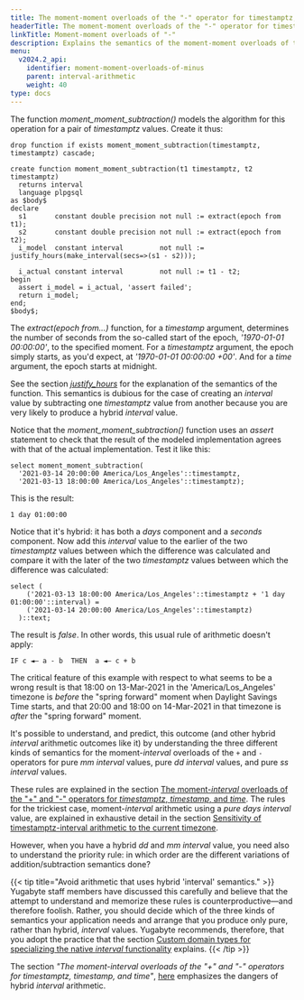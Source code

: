 ```yaml
---
title: The moment-moment overloads of the "-" operator for timestamptz, timestamp, and time [YSQL]
headerTitle: The moment-moment overloads of the "-" operator for timestamptz, timestamp, and time
linkTitle: Moment-moment overloads of "-"
description: Explains the semantics of the moment-moment overloads of the "-" operator for the timestamptz, timestamp, and time data types. [YSQL]
menu:
  v2024.2_api:
    identifier: moment-moment-overloads-of-minus
    parent: interval-arithmetic
    weight: 40
type: docs
---
```


The function _moment_moment_subtraction()_ models the algorithm for this operation for a pair of _timestamptz_ values. Create it thus:

```plpgsql
drop function if exists moment_moment_subtraction(timestamptz, timestamptz) cascade;

create function moment_moment_subtraction(t1 timestamptz, t2 timestamptz)
  returns interval
  language plpgsql
as $body$
declare
  s1       constant double precision not null := extract(epoch from t1);
  s2       constant double precision not null := extract(epoch from t2);
  i_model  constant interval         not null := justify_hours(make_interval(secs=>(s1 - s2)));

  i_actual constant interval         not null := t1 - t2;
begin
  assert i_model = i_actual, 'assert failed';
  return i_model;
end;
$body$;
```

The _extract(epoch from...)_ function, for a _timestamp_ argument, determines the number of seconds from the so-called start of the epoch, _'1970-01-01 00:00:00'_, to the specified moment. For a _timestamptz_ argument, the epoch simply starts, as you'd expect, at _'1970-01-01 00:00:00 +00'_. And for a _time_ argument, the epoch starts at midnight.

See the section _[justify_hours](../../justfy-and-extract-epoch/#justify-hours)_ for the explanation of the semantics of the function. This semantics is dubious for the case of creating an _interval_ value by subtracting one _timestamptz_ value from another because you are very likely to produce a hybrid _interval_ value.

Notice that the _moment_moment_subtraction()_ function uses an _assert_ statement to check that the result of the modeled implementation agrees with that of the actual implementation. Test it like this:

```plpgsql
select moment_moment_subtraction(
  '2021-03-14 20:00:00 America/Los_Angeles'::timestamptz,
  '2021-03-13 18:00:00 America/Los_Angeles'::timestamptz);
```

This is the result:

```output
1 day 01:00:00
```

Notice that it's hybrid: it has both a _days_ component and a _seconds_ component. Now add this _interval_ value to the earlier of the two _timestamptz_ values between which the difference was calculated and compare it with the later of the two _timestamptz_ values between which the difference was calculated:

```plpgsql
select (
    ('2021-03-13 18:00:00 America/Los_Angeles'::timestamptz + '1 day 01:00:00'::interval) =
    ('2021-03-14 20:00:00 America/Los_Angeles'::timestamptz)
  )::text;
```

The result is _false_. In other words, this usual rule of arithmetic doesn't apply:

```output
IF c ◄— a - b  THEN  a ◄— c + b
```

The critical feature of this example  with respect to what seems to be a wrong result is that 18:00 on 13-Mar-2021 in the 'America/Los_Angeles' timezone is _before_ the "spring forward" moment when Daylight Savings Time starts, and that 20:00 and 18:00 on 14-Mar-2021 in that timezone is _after_ the "spring forward" moment.

It's possible to understand, and predict, this outcome (and other hybrid _interval_ arithmetic outcomes like it) by understanding the three different kinds of semantics for the moment-_interval_ overloads of the `+` and `-` operators for pure _mm_ _interval_ values, pure _dd_ _interval_ values, and pure _ss_ _interval_ values.

These rules are explained in the section [The moment-_interval_ overloads of the "+" and "-" operators for _timestamptz_, _timestamp_, and _time_](../moment-interval-overloads-of-plus-and-minus/). The rules for the trickiest case, moment-_interval_ arithmetic using a _pure days interval_ value, are explained in exhaustive detail in the section [Sensitivity of timestamptz-interval arithmetic to the current timezone](../../../../timezones/timezone-sensitive-operations/timestamptz-interval-day-arithmetic/).

However, when you have a hybrid _dd_ and _mm_ _interval_ value, you need also to understand the priority rule: in which order are the different variations of addition/subtraction semantics done?

{{< tip title="Avoid arithmetic that uses hybrid 'interval' semantics." >}}
Yugabyte staff members have discussed this carefully and believe that the attempt to understand and memorize these rules is counterproductive—and therefore foolish. Rather, you should decide which of the three kinds of semantics your application needs and arrange that you produce only pure, rather than hybrid, _interval_ values. Yugabyte recommends, therefore, that  you adopt the practice that the section [Custom domain types for specializing the native _interval_ functionality](../../custom-interval-domains/) explains.
{{< /tip >}}

The section _"The moment-interval overloads of the "+" and "-" operators for timestamptz, timestamp, and time"_, [here](../moment-interval-overloads-of-plus-and-minus/#hybrid-interval-arithmetic-is-dangerous) emphasizes the dangers of hybrid _interval_ arithmetic.
